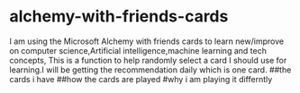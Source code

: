 # alchemy-with-friends-cards
I am using the Microsoft Alchemy with friends cards to learn new/improve on computer science,Artificial intelligence,machine learning and tech concepts,  This is a function to help randomly select a card I should use for learning.I will be getting the recommendation daily which is one card.
##the cards i have 
##how the cards are played
#why i am playing it differntly
